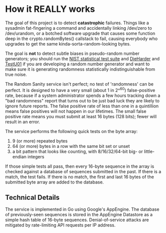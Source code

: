 # How it REALLY works

The goal of this project is to detect **catastrophic**
failures. Things like a sysadmin fat-fingering a command and
accidentally linking /dev/zero to /dev/urandom, or a botched
software upgrade that causes some function deep in the
crypto.randomBytes() callstack to fail, causing everybody who
upgrades to get the same kinda-sorta-random-looking bytes.

The goal is **not** to detect subtle biases in pseudo-random
number generators; you should run
the [NIST statistical test suite](http://csrc.nist.gov/groups/ST/toolkit/rng/documentation_software.html)
and [DieHarder](http://www.phy.duke.edu/~rgb/General/dieharder.php)
and [TestU01](https://en.wikipedia.org/wiki/TestU01) if
you are developing a random number generator and want to make sure
it is generating randomness statistically indistinguishable from
true noise.

The Random Sanity service isn't perfect; no test of 'randomness'
can be perfect. It is designed to have a very small (about 1 in 2^<sup>60</sup>) 
false-positive rate, because if a system administrator spends a
few hours tracking down a "bad randomness" report that turns out
to be just bad luck they are likely to ignore future reports. The
false positive rate of less than one in a quintillion means false
positives will not happen in our lifetimes. The small false
positive rate means you must submit at least 16 bytes (128 bits);
fewer will result in an error.

The service performs the following quick tests on the byte array:

1. 9 (or more) repeated bytes
2. 64 (or more) bytes in a row with the same bit set or unset
3. a bit pattern that looks like counting, with 8/16/32/64-bit big- or little-endian integers

If those simple tests all pass, then every 16-byte sequence in the
array is checked against a database of sequences submitted
in the past. If there is a match, the test fails. If there is no
match, the first and last 16 bytes of the submitted byte array are
added to the database.

## Technical Details

The service is implemented in Go using Google's AppEngine.
The database of 
previously-seen sequences is stored in the AppEngine Datastore
as a simple hash table of 16-byte sequences. Denial-of-service
attacks are mitigated by rate-limiting API requests per IP
address.
